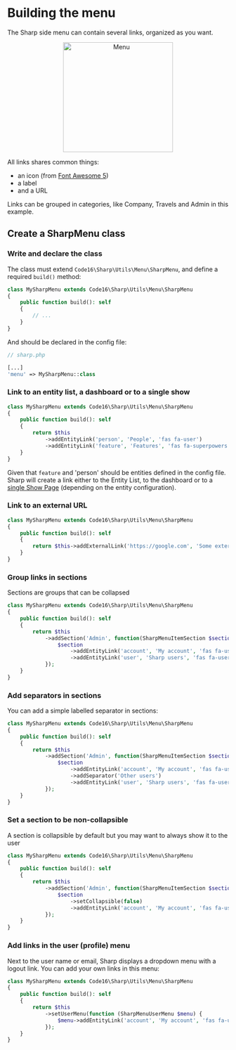 # Building the menu

The Sharp side menu can contain several links, organized as you want.

<div style="text-align: center">

<img width="250" src="./img/menu.png" alt="Menu">

</div>

All links shares common things:

- an icon (from [Font Awesome 5](https://fontawesome.com/icons/))
- a label
- and a URL

Links can be grouped in categories, like Company, Travels and Admin in this example.

## Create a SharpMenu class

### Write and declare the class

The class must extend `Code16\Sharp\Utils\Menu\SharpMenu`, and define a required `build()` method:

```php
class MySharpMenu extends Code16\Sharp\Utils\Menu\SharpMenu
{
    public function build(): self
    {
        // ...
    }
}
```

And should be declared in the config file:

```php
// sharp.php

[...]
'menu' => MySharpMenu::class
```

### Link to an entity list, a dashboard or to a single show

```php
class MySharpMenu extends Code16\Sharp\Utils\Menu\SharpMenu
{
    public function build(): self
    {
        return $this
            ->addEntityLink('person', 'People', 'fas fa-user')
            ->addEntityLink('feature', 'Features', 'fas fa-superpowers');
    }
}
```

Given that `feature` and 'person' should be entities defined in the config file. Sharp will create a link either to the Entity List, to the dashboard or to a [single Show Page](single-show.md) (depending on the entity configuration).

### Link to an external URL

```php
class MySharpMenu extends Code16\Sharp\Utils\Menu\SharpMenu
{
    public function build(): self
    {
        return $this->addExternalLink('https://google.com', 'Some external link', 'fas fa-globe');
    }
}
```

### Group links in sections

Sections are groups that can be collapsed

```php
class MySharpMenu extends Code16\Sharp\Utils\Menu\SharpMenu
{
    public function build(): self
    {
        return $this
            ->addSection('Admin', function(SharpMenuItemSection $section) {
                $section
                    ->addEntityLink('account', 'My account', 'fas fa-user')
                    ->addEntityLink('user', 'Sharp users', 'fas fa-user-secret');
            });
    }
}
```

### Add separators in sections

You can add a simple labelled separator in sections:

```php
class MySharpMenu extends Code16\Sharp\Utils\Menu\SharpMenu
{
    public function build(): self
    {
        return $this
            ->addSection('Admin', function(SharpMenuItemSection $section) {
                $section
                    ->addEntityLink('account', 'My account', 'fas fa-user')
                    ->addSeparator('Other users')
                    ->addEntityLink('user', 'Sharp users', 'fas fa-user-secret');
            });
    }
}
```

### Set a section to be non-collapsible

A section is collapsible by default but you may want to always show it to the user

```php
class MySharpMenu extends Code16\Sharp\Utils\Menu\SharpMenu
{
    public function build(): self
    {
        return $this
            ->addSection('Admin', function(SharpMenuItemSection $section) {
                $section
                    ->setCollapsible(false)
                    ->addEntityLink('account', 'My account', 'fas fa-user');
            });
    }
}
```

### Add links in the user (profile) menu

Next to the user name or email, Sharp displays a dropdown menu with a logout link. You can add your own links in this menu:

```php
class MySharpMenu extends Code16\Sharp\Utils\Menu\SharpMenu
{
    public function build(): self
    {
        return $this
            ->setUserMenu(function (SharpMenuUserMenu $menu) {
                $menu->addEntityLink('account', 'My account', 'fas fa-user');
            });
    }
}
```
